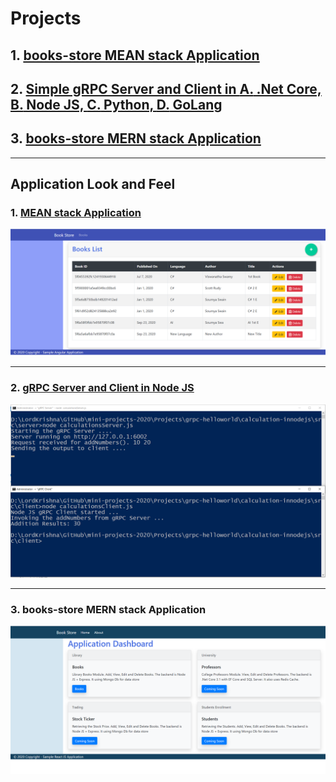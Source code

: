 # Projects

## 1. [books-store MEAN stack Application](https://github.com/vishipayyallore/mini-projects-2020/tree/master/Projects/books-store)

## 2. [Simple gRPC Server and Client in **A.** .Net Core, **B.** Node JS, **C.** Python, **D.** GoLang](https://github.com/vishipayyallore/mini-projects-2020/tree/master/Projects/grpc-helloworld)

## 3. [books-store MERN stack Application](https://github.com/vishipayyallore/mini-projects-2020/tree/master/Projects/book-store-mern)

*************************************************************************************************************************************

## Application Look and Feel

### 1. [MEAN stack Application](https://github.com/vishipayyallore/mini-projects-2020/tree/master/Projects/books-store)

![Web APP Dashboard|150x150](./books-store/Documentation/Images/BooksList.PNG)

*************************************************************************************************************************************

### 2. [gRPC Server and Client in **Node JS**](https://github.com/vishipayyallore/mini-projects-2020/tree/master/Projects/grpc-helloworld)

![Node JS Output|150x150](./grpc-helloworld/Documentation/Images/gRPC_In_NodeJS.PNG)

*************************************************************************************************************************************

### 3. books-store **MERN** stack Application

![Node JS Output|150x150](./book-store-mern/Documentation/Images/Dashboard.PNG)
